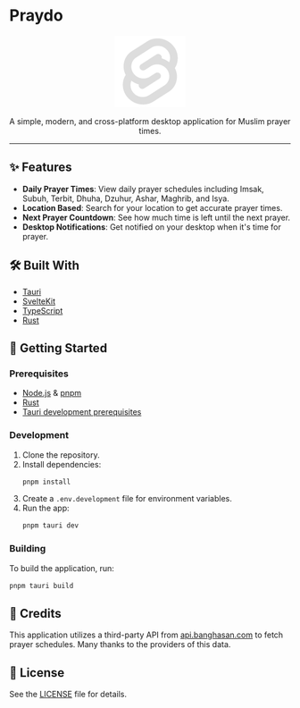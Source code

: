 # Praydo

<p align="center">
  <img src="static/favicon.png" alt="Praydo app icon" width="128">
</p>

<p align="center">
  A simple, modern, and cross-platform desktop application for Muslim prayer times.
</p>

---

## ✨ Features

- **Daily Prayer Times**: View daily prayer schedules including Imsak, Subuh, Terbit, Dhuha, Dzuhur, Ashar, Maghrib, and Isya.
- **Location Based**: Search for your location to get accurate prayer times.
- **Next Prayer Countdown**: See how much time is left until the next prayer.
- **Desktop Notifications**: Get notified on your desktop when it's time for prayer.

## 🛠️ Built With

- [Tauri](https://tauri.app/)
- [SvelteKit](https://kit.svelte.dev/)
- [TypeScript](https://www.typescriptlang.org/)
- [Rust](https://www.rust-lang.org/)

## 🚀 Getting Started

### Prerequisites

- [Node.js](https://nodejs.org/en/) & [pnpm](https://pnpm.io/installation)
- [Rust](https://www.rust-lang.org/tools/install)
- [Tauri development prerequisites](https://tauri.app/v1/guides/getting-started/prerequisites)

### Development

1.  Clone the repository.
2.  Install dependencies:
    ```sh
    pnpm install
    ```
3.  Create a `.env.development` file for environment variables.
4.  Run the app:
    ```sh
    pnpm tauri dev
    ```

### Building

To build the application, run:
```sh
pnpm tauri build
```

## 🙏 Credits

This application utilizes a third-party API from [api.banghasan.com](https://api.banghasan.com/) to fetch prayer schedules. Many thanks to the providers of this data.

## 📄 License

See the [LICENSE](LICENSE) file for details.
